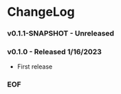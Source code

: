 # ChangeLog

### v0.1.1-SNAPSHOT - Unreleased


### v0.1.0 - Released 1/16/2023

- First release

### EOF
